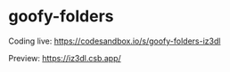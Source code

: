 # goofy-folders

Coding live:
https://codesandbox.io/s/goofy-folders-iz3dl

Preview:
https://iz3dl.csb.app/
